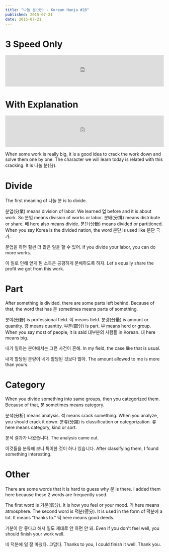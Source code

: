 ```yaml
---
title: "나눌 분(分) - Korean Hanja #28"
published: 2015-07-21
date: 2015-07-21
---
```


#  3 Speed Only

<iframe id="audio_iframe" src="https://www.podbean.com/media/player/dwkfp-577dbd?skin=2" width="100%" height="100" frameborder="0" scrolling="no"></iframe>

#  With Explanation

<iframe id="audio_iframe" src="https://www.podbean.com/media/player/xwf9i-577dc2?skin=2" width="100%" height="100" frameborder="0" scrolling="no"></iframe>

When some work is really big, it is a good idea to crack the work down and solve them one by one. The character we will learn today is related with this cracking. It is 나눌 분(分).

#  Divide

The first meaning of 나눌 분 is to divide.

분업(分業) means division of labor. We learned 업 before and it is about work. So 분업 means division of works or labor.
분배(分排) means distribute or share. 배 here also means divide.
분단(分斷) means divided or partitioned. When you say Korea is the divided nation, the word 분단 is used like 분단 국가.

분업을 하면 훨씬 더 많은 일을 할 수 있어.
If you divide your labor, you can do more works.

이 일로 인해 얻게 된 소득은 공평하게 분배하도록 하자.
Let's equally share the profit we got from this work.

#  Part

After something is divided, there are some parts left behind. Because of that, the word that has 분 sometimes means parts of something.

분야(分野) is professional field. 야 means field.
분량(分量) is amount or quantity. 량 means quantity.
부분(部分) is part. 부 means herd or group. When you say most of people, it is said 대부분의 사람들 in Korean. 대 here means big.

내가 일하는 분야에서는 그런 사건이 흔해.
In my field, the case like that is usual.

내게 할당된 분량이 네게 할당된 것보다 많아.
The amount allowed to me is more than yours.

#  Category

When you divide something into same groups, then you categorized them. Because of that, 분 sometimes means category.

분석(分析) means analysis. 석 means crack something. When you analyze, you should crack it down.
분류(分類) is classification or categorization. 류 here means category, kind or sort.

분석 결과가 나왔습니다.
The analysis came out.

이것들을 분류해 보니 특이한 것이 하나 있습니다.
After classifying them, I found something interesting.

#  Other

There are some words that it is hard to guess why 분 is there. I added them here because these 2 words are frequently used.

The first word is 기분(氣分). It is how you feel or your mood. 기 here means atmosphere.
The second word is 덕분(德分). It is used in the form of 덕분에 a lot. It means "thanks to." 덕 here means good deeds.

기분이 안 좋다고 해서 일도 제대로 안 하면 안 돼.
Even if you don't feel well, you should finish your work well.

네 덕분에 일 잘 마쳤다. 고맙다.
Thanks to you, I could finish it well. Thank you.
